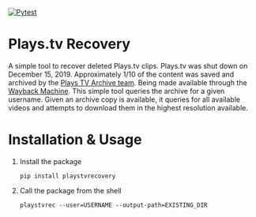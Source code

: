 [![Pytest](https://github.com/devnicg/playstvrecovery/actions/workflows/python-app.yml/badge.svg?branch=main)](https://github.com/devnicg/playstvrecovery/actions/workflows/python-app.yml)

# Plays.tv Recovery
A simple tool to recover deleted Plays.tv clips. Plays.tv was shut down on December 15, 2019. Approximately 1/10 of the content was saved and archived by the [Plays TV Archive team](https://wiki.archiveteam.org/index.php/Plays.tv). Being made available through the [Wayback Machine](https://archive.org/web/). This simple tool queries the archive for a given username. Given an archive copy is available, it queries for all available videos and attempts to download them in the highest resolution available.


# Installation & Usage
1. Install the package
   ```
   pip install playstvrecovery
   ```
1. Call the package from the shell
   ```
   playstvrec --user=USERNAME --output-path=EXISTING_DIR
   ```
